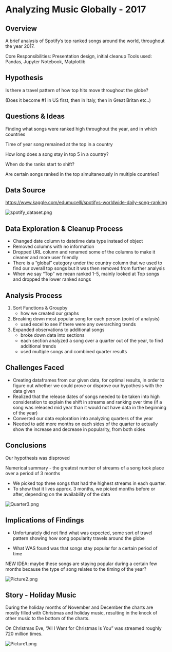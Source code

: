 # Analyzing Music Globally - 2017 

## Overview

A brief analysis of Spotify’s top ranked songs around the world, throughout the year 2017.

Core Responsibilities: Presentation design, initial cleanup 
Tools used: Pandas, Jupyter Notebook, Matplotlib

## Hypothesis

Is there a travel pattern of how top hits move throughout the globe? 

(Does it become #1 in US first, then in Italy, then in Great Britan etc..)

## Questions & Ideas 

Finding what songs were ranked high throughout the year, and in which countries 

Time of year song remained at the top in a country

How long does a song stay in top 5 in a country?

When do the ranks start to shift?

Are certain songs ranked in the top simultaneously in multiple countries?

## Data Source 

https://www.kaggle.com/edumucelli/spotifys-worldwide-daily-song-ranking

![spotify_dataset.png](attachment:spotify_dataset.png)

## Data Exploration & Cleanup Process 

- Changed date column to datetime data type instead of object 
- Removed columns with no information
- Dropped URL column and renamed some of the columns to make it cleaner and more user friendly
- There is a “global” category under the country column that we used to find our overall top songs but it was then removed from further analysis
- When we say “Top” we mean ranked 1-5, mainly looked at Top songs and dropped the lower ranked songs

## Analysis Process 

1. Sort Functions & Groupby
    - how we created our graphs 
2. Breaking down most popular song for each person (point of analysis)
    - used excel to see if there were any overarching trends
3. Expanded observations to additional songs 
    - broke down data into sections
    - each section analyzed a song over a quarter out of the year, to find additional trends 
    - used multiple songs and combined quarter results 

## Challenges Faced

- Creating dataframes from our given data, for optimal results, in order to figure out whether we could prove or disprove our hypothesis with the data given  
- Realized that the release dates of songs needed to be taken into high consideration to explain the shift in streams and ranking over time
    (if a song was released mid year than it would not have data in the beginning of the year)
- Converted our data exploration into analyzing quarters of the year 
- Needed to add more months on each sides of the quarter to actually show the increase and decrease in popularity, from both sides 


## Conclusions 

Our hypothesis was disproved 

Numerical summary - the greatest number of streams of a song took place over a period of 3 months 

- We picked top three songs that had the highest streams in each quarter. 
- To show that it lives approx. 3 months, we picked months before or after, depending on the availability of the data


![Quarter3.png](attachment:Quarter3.png)


## Implications of Findings 

- Unfortunately did not find what was expected, some sort of travel pattern showing how song popularity travels around the globe 

- What WAS found was that songs stay popular for a certain period of time

NEW IDEA: maybe these songs are staying popular during a certain few months because the type of song relates to the timing of the year? 



![Picture2.png](attachment:Picture2.png)

## Story - Holiday Music  

During the holiday months of November and December the charts are mostly filled with Christmas and holiday music, resulting in the knock of other music to the bottom of the charts. 

On Christmas Eve, “All I Want for Christmas Is You” was streamed roughly 720 million times. 


![Picture1.png](attachment:Picture1.png)


```python

```
